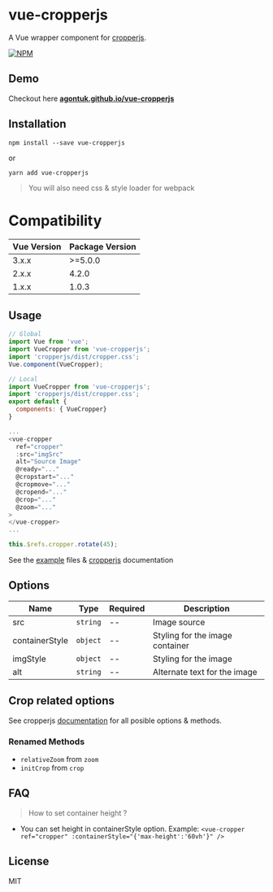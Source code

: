 # vue-cropperjs

A Vue wrapper component for [cropperjs](https://github.com/fengyuanchen/cropperjs).

[![NPM](https://nodei.co/npm/vue-cropperjs.png?downloads=true)](https://nodei.co/npm/vue-cropperjs/)

## Demo

Checkout here **[agontuk.github.io/vue-cropperjs](https://agontuk.github.io/vue-cropperjs/)**

## Installation

```shell
npm install --save vue-cropperjs
```
or
```
yarn add vue-cropperjs
```
> You will also need css & style loader for webpack

# Compatibility
| Vue Version | Package Version |
| ---------- | --------------- |
| 3.x.x      | >=5.0.0         |
| 2.x.x      | 4.2.0           |
| 1.x.x      | 1.0.3           |

## Usage

```js
// Global
import Vue from 'vue';
import VueCropper from 'vue-cropperjs';
import 'cropperjs/dist/cropper.css';
Vue.component(VueCropper);

// Local
import VueCropper from 'vue-cropperjs';
import 'cropperjs/dist/cropper.css';
export default {
  components: { VueCropper}
}

...
<vue-cropper
  ref="cropper"
  :src="imgSrc"
  alt="Source Image"
  @ready="..."
  @cropstart="..."
  @cropmove="..."
  @cropend="..."
  @crop="..."
  @zoom="..."
>
</vue-cropper>
...

this.$refs.cropper.rotate(45);
```

See the [example](https://github.com/Agontuk/vue-cropperjs/tree/master/example) files & [cropperjs](https://github.com/fengyuanchen/cropperjs#cropperjs) documentation

## Options

| Name           | Type     | Required | Description                     |
| -------------- | -------- | -------- | ------------------------------- |
| src            | `string` | --       | Image source                    |
| containerStyle | `object` | --       | Styling for the image container |
| imgStyle       | `object` | --       | Styling for the image           |
| alt            | `string` | --       | Alternate text for the image    |

## Crop related options

See cropperjs [documentation](https://github.com/fengyuanchen/cropperjs#options) for all posible options & methods.

### Renamed Methods

- `relativeZoom` from `zoom`
- `initCrop` from `crop`

## FAQ
> How to set container height ?
- You can set height in containerStyle option. Example: `<vue-cropper ref="cropper" :containerStyle="{'max-height':'60vh'}" />`

## License

MIT
